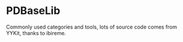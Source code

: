 # PDBaseLib

Commonly used categories and tools, lots of source code comes from YYKit, thanks to ibireme.
